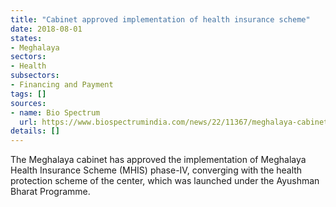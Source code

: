 ```yaml
---
title: "Cabinet approved implementation of health insurance scheme"
date: 2018-08-01
states:
- Meghalaya
sectors:
- Health
subsectors:
- Financing and Payment
tags: []
sources:
- name: Bio Spectrum
  url: https://www.biospectrumindia.com/news/22/11367/meghalaya-cabinet-approves-health-plan.html
details: []
---
```


The Meghalaya cabinet has approved the implementation of Meghalaya Health Insurance Scheme (MHIS) phase-IV, converging with the health protection scheme of the center, which was launched under the Ayushman Bharat Programme.
